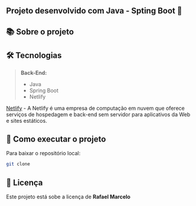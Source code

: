## Projeto desenvolvido com Java - Spting Boot 🚀

## 📚 Sobre o projeto

## 🛠 Tecnologias

> **Back-End:**
> - Java
> - Spring Boot
> - Netlify

[Netlify](https://www.netlify.com/) - A Netlify é uma empresa de computação em nuvem que oferece serviços de hospedagem e back-end sem servidor para aplicativos da Web e sites estáticos.

## 🚀 Como executar o projeto

Para baixar o repositório local: 

```bash
git clone
```

## 📝 Licença

Este projeto está sobe a licença de <strong>Rafael Marcelo<strong>